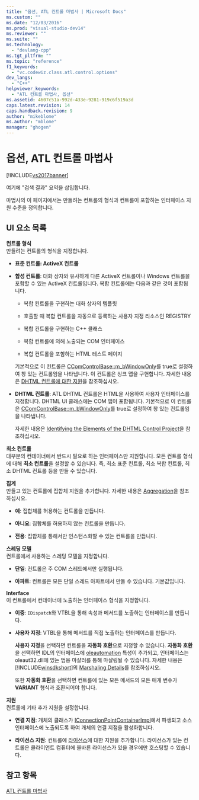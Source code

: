 ```yaml
---
title: "옵션, ATL 컨트롤 마법사 | Microsoft Docs"
ms.custom: ""
ms.date: "12/03/2016"
ms.prod: "visual-studio-dev14"
ms.reviewer: ""
ms.suite: ""
ms.technology: 
  - "devlang-cpp"
ms.tgt_pltfrm: ""
ms.topic: "reference"
f1_keywords: 
  - "vc.codewiz.class.atl.control.options"
dev_langs: 
  - "C++"
helpviewer_keywords: 
  - "ATL 컨트롤 마법사, 옵션"
ms.assetid: 4607c51a-992d-433e-9281-919c6f519a3d
caps.latest.revision: 14
caps.handback.revision: 9
author: "mikeblome"
ms.author: "mblome"
manager: "ghogen"
---
```

# 옵션, ATL 컨트롤 마법사
[!INCLUDE[vs2017banner](../../assembler/inline/includes/vs2017banner.md)]

여기에 "검색 결과" 요약을 삽입합니다.  
  
 마법사의 이 페이지에서는 만들려는 컨트롤의 형식과 컨트롤이 포함하는 인터페이스 지원 수준을 정의합니다.  
  
## UI 요소 목록  
 **컨트롤 형식**  
 만들려는 컨트롤의 형식을 지정합니다.  
  
-   **표준 컨트롤: ActiveX 컨트롤**  
  
-   **합성 컨트롤**: 대화 상자와 유사하게 다른 ActiveX 컨트롤이나 Windows 컨트롤을 포함할 수 있는 ActiveX 컨트롤입니다.  복합 컨트롤에는 다음과 같은 것이 포함됩니다.  
  
    -   복합 컨트롤을 구현하는 대화 상자의 템플릿  
  
    -   호출할 때 복합 컨트롤을 자동으로 등록하는 사용자 지정 리소스인 REGISTRY  
  
    -   복합 컨트롤을 구현하는 C\+\+ 클래스  
  
    -   복합 컨트롤에 의해 노출되는 COM 인터페이스  
  
    -   복합 컨트롤을 포함하는 HTML 테스트 페이지  
  
     기본적으로 이 컨트롤은 [CComControlBase::m\_bWindowOnly](../Topic/CComControlBase::m_bWindowOnly.md)를 true로 설정하여 창 있는 컨트롤임을 나타냅니다.  이 컨트롤은 싱크 맵을 구현합니다.  자세한 내용은 [DHTML 컨트롤에 대한 지원](../../atl/atl-support-for-dhtml-controls.md)을 참조하십시오.  
  
-   **DHTML 컨트롤**: ATL DHTML 컨트롤은 HTML을 사용하여 사용자 인터페이스를 지정합니다.  DHTML UI 클래스에는 COM 맵이 포함됩니다.  기본적으로 이 컨트롤은 [CComControlBase::m\_bWindowOnly](../Topic/CComControlBase::m_bWindowOnly.md)를 true로 설정하여 창 있는 컨트롤임을 나타냅니다.  
  
     자세한 내용은 [Identifying the Elements of the DHTML Control Project](../../atl/identifying-the-elements-of-the-dhtml-control-project.md)을 참조하십시오.  
  
 **최소 컨트롤**  
 대부분의 컨테이너에서 반드시 필요로 하는 인터페이스만 지원합니다.  모든 컨트롤 형식에 대해 **최소 컨트롤**을 설정할 수 있습니다. 즉, 최소 표준 컨트롤, 최소 복합 컨트롤, 최소 DHTML 컨트롤 등을 만들 수 있습니다.  
  
 **집계**  
 만들고 있는 컨트롤에 집합체 지원을 추가합니다.  자세한 내용은 [Aggregation](../../atl/aggregation.md)을 참조하십시오.  
  
-   **예**: 집합체를 허용하는 컨트롤을 만듭니다.  
  
-   **아니요**: 집합체를 허용하지 않는 컨트롤을 만듭니다.  
  
-   **전용**: 집합체를 통해서만 인스턴스화할 수 있는 컨트롤을 만듭니다.  
  
 **스레딩 모델**  
 컨트롤에서 사용하는 스레딩 모델을 지정합니다.  
  
-   **단일**: 컨트롤은 주 COM 스레드에서만 실행됩니다.  
  
-   **아파트**: 컨트롤은 모든 단일 스레드 아파트에서 만들 수 있습니다.  기본값입니다.  
  
 **Interface**  
 이 컨트롤에서 컨테이너에 노출하는 인터페이스 형식을 지정합니다.  
  
-   **이중**: `IDispatch`와 VTBL을 통해 속성과 메서드를 노출하는 인터페이스를 만듭니다.  
  
-   **사용자 지정**: VTBL을 통해 메서드를 직접 노출하는 인터페이스를 만듭니다.  
  
     **사용자 지정**을 선택하면 컨트롤을 **자동화 호환**으로 지정할 수 있습니다.  **자동화 호환**을 선택하면 IDL의 인터페이스에 [oleautomation](../../windows/oleautomation.md) 특성이 추가되고, 인터페이스는 oleaut32.dll에 있는 범용 마샬러를 통해 마샬링될 수 있습니다.  자세한 내용은 [!INCLUDE[winsdkshort](../../atl/reference/includes/winsdkshort_md.md)]의 [Marshaling Details](http://msdn.microsoft.com/library/windows/desktop/ms692621)를 참조하십시오.  
  
     또한 **자동화 호환**을 선택하면 컨트롤에 있는 모든 메서드의 모든 매개 변수가 **VARIANT** 형식과 호환되어야 합니다.  
  
 **지원**  
 컨트롤에 기타 추가 지원을 설정합니다.  
  
-   **연결 지점**: 개체의 클래스가 [IConnectionPointContainerImpl](../../atl/reference/iconnectionpointcontainerimpl-class.md)에서 파생되고 소스 인터페이스에 노출되도록 하여 개체의 연결 지점을 활성화합니다.  
  
-   **라이선스 지원**: 컨트롤에 [라이선스](http://msdn.microsoft.com/library/windows/desktop/ms690543)에 대한 지원을 추가합니다.  라이선스가 있는 컨트롤은 클라이언트 컴퓨터에 올바른 라이선스가 있을 경우에만 호스팅할 수 있습니다.  
  
## 참고 항목  
 [ATL 컨트롤 마법사](../../atl/reference/atl-control-wizard.md)